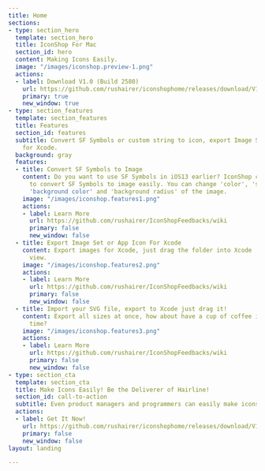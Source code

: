 ```yaml
---
title: Home
sections:
- type: section_hero
  template: section_hero
  title: IconShop For Mac
  section_id: hero
  content: Making Icons Easily.
  image: "/images/iconshop.preview-1.png"
  actions:
  - label: Download V1.0 (Build 2580)
    url: https://github.com/rushairer/iconshophome/releases/download/V1.0/IconShop_V1.0_Build2580.dmg
    primary: true
    new_window: true
- type: section_features
  template: section_features
  title: Features
  section_id: features
  subtitle: Convert SF Symbols or custom string to icon, export Image Set or App Icon
    for Xcode.
  background: gray
  features:
  - title: Convert SF Symbols to Image
    content: Do you want to use SF Symbols in iOS13 earlier? IconShop can help you
      to convert SF Symbols to image easily. You can change 'color', 'scale', 'rotation',
      'background color' and 'background radius' of the image.
    image: "/images/iconshop.features1.png"
    actions:
    - label: Learn More
      url: https://github.com/rushairer/IconShopFeedbacks/wiki
      primary: false
      new_window: false
  - title: Export Image Set or App Icon For Xcode
    content: Export images for Xcode, just drag the folder into Xcode 'Assets.xcassets'
      view.
    image: "/images/iconshop.features2.png"
    actions:
    - label: Learn More
      url: https://github.com/rushairer/IconShopFeedbacks/wiki
      primary: false
      new_window: false
  - title: Import your SVG file, export to Xcode just drag it!
    content: Export all sizes at once, how about have a cup of coffee in the saved
      time?
    image: "/images/iconshop.features3.png"
    actions:
    - label: Learn More
      url: https://github.com/rushairer/IconShopFeedbacks/wiki
      primary: false
      new_window: false
- type: section_cta
  template: section_cta
  title: Make Icons Easily! Be the Deliverer of Hairline!
  section_id: call-to-action
  subtitle: Even product managers and programmers can easily make icons them self!
  actions:
  - label: Get It Now!
    url: https://github.com/rushairer/iconshophome/releases/download/V1.0/IconShop_V1.0_Build2580.dmg
    primary: false
    new_window: false
layout: landing

---
```

